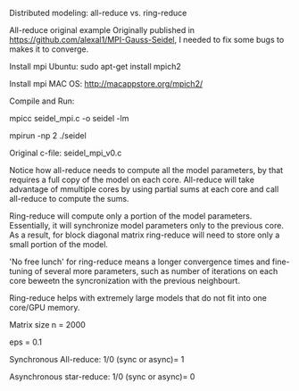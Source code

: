 Distributed modeling: all-reduce vs. ring-reduce 

All-reduce original example
Originally published in https://github.com/alexal1/MPI-Gauss-Seidel, I needed to fix some bugs to makes it
to converge.

Install mpi Ubuntu:
sudo apt-get install mpich2

Install mpi MAC OS: http://macappstore.org/mpich2/

Compile and Run:

mpicc seidel_mpi.c -o seidel -lm

mpirun -np 2 ./seidel

Original c-file: seidel_mpi_v0.c

Notice how all-reduce needs to compute all the model parameters, by that requires a full copy of the model on each core. 
All-reduce will take advantage of mmultiple cores by using partial sums at each core and call all-reduce to compute the sums. 

Ring-reduce will compute only a portion of the model parameters. Essentially, it will synchronize model parameters only to the previous core. As a result, for block diagonal matrix ring-reduce will need to store only a small portion of the model.

'No free lunch' for ring-reduce means a longer convergence times and fine-tuning of several more parameters, such as number of
iterations on each core beweetn the syncronization with the previous neighbourt. 

Ring-reduce helps with extremely large models that do not fit into one core/GPU memory.

Matrix size n = 2000

eps = 0.1

Synchronous All-reduce: 1/0 (sync or async)= 1

Asynchronous star-reduce: 1/0 (sync or async)= 0
